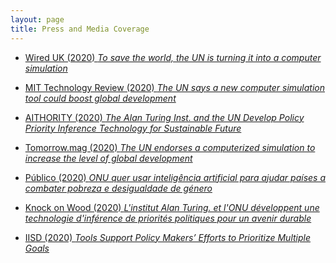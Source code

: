 ```yaml
---
layout: page
title: Press and Media Coverage
---
```



* <a target="_blank" rel="noopener noreferrer" href="https://www.wired.co.uk/article/un-computer-simulation">Wired UK (2020) <i>To save the world, the UN is turning it into a computer simulation</i></a>


* <a target="_blank" rel="noopener noreferrer" href="https://www.technologyreview.com/2020/05/29/1002404/united-nations-computer-agents-simulation-boost-global-sustainable-development-goals">MIT Technology Review (2020) <i>The UN says a new computer simulation tool could boost global development</i></a>


* <a target="_blank" rel="noopener noreferrer" href="https://www.aithority.com/computing/govtech/the-alan-turing-inst-and-the-un-develop-policy-priority-inference">AITHORITY (2020) <i>The Alan Turing Inst. and the UN Develop Policy Priority Inference Technology for Sustainable Future</i></a>


* <a target="_blank" rel="noopener noreferrer" href="https://www.smartcitylab.com/blog/governance-finance/computerized-simulation-global-development/">Tomorrow.mag (2020) <i>The UN endorses a computerized simulation to increase the level of global development</i></a>


* <a target="_blank" rel="noopener noreferrer" href="https://www.publico.pt/2020/06/03/tecnologia/noticia/onu-quer-usar-inteligencia-artificial-ajudar-paises-combater-pobreza-desigualdade-genero-1919163">Público (2020) <i>ONU quer usar inteligência artificial para ajudar países a combater pobreza e desigualdade de género</i></a>


* <a target="_blank" rel="noopener noreferrer" href="http://knock-on-wood.over-blog.com/2020/06/the-united-nations-un-has-partnered-with-the-alan-turing-institute-to-create-a-novel-approach-towards-sustainable-economics-using-po">Knock on Wood (2020) <i>L'institut Alan Turing. et l'ONU développent une technologie d'inférence de priorités politiques pour un avenir durable</i></a>


* <a target="_blank" rel="noopener noreferrer" href="http://sdg.iisd.org/news/tools-support-policy-makers-efforts-to-prioritize-multiple-goals/">IISD (2020) <i>Tools Support Policy Makers’ Efforts to Prioritize Multiple Goals</i></a>
